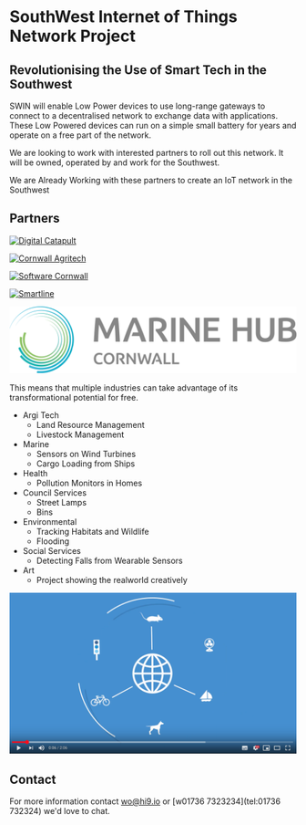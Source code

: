 # SouthWest Internet of Things Network Project

## Revolutionising the Use of Smart Tech in the Southwest

SWIN will enable Low Power devices to use long-range gateways to connect to a decentralised network to exchange data with applications. These Low Powered devices can run on a simple small battery for years and operate on a free part of the network.

We are looking to work with interested partners to roll out this network. It will be owned, operated by and work for the Southwest.

We are Already Working with these partners to create an IoT network in the Southwest

## Partners

[![Digital Catapult](/images/Digital-Catapult.jpeg)](https://www.digicatapult.org.uk/ "Digital Catapult")

[![Cornwall Agritech](/images/agritech.jpeg)](https://www.agritechcornwall.co.uk// "Cornwall Agritech")

[![Software Cornwall](/images/swc.jpeg)](hhttps://www.softwarecornwall.org// "Software Cornwall")

[![Smartline](/images/smartline.jpeg)](https://www.smartline.org.uk// "Smartline")

[![Marine Hub Cornwall](/images/marine-i.jpg)](https://marinehubcornwall.co.uk// "Marine Hub Cornwall")

This means that multiple industries can take advantage of its transformational potential for free.

- Argi Tech
  - Land Resource Management 
  - Livestock Management
- Marine
  - Sensors on Wind Turbines
  - Cargo Loading from Ships
- Health
  - Pollution Monitors in Homes
- Council Services
  - Street Lamps
  - Bins
- Environmental
  - Tracking Habitats and Wildlife
  - Flooding
- Social Services
  - Detecting Falls from Wearable Sensors
- Art
  - Project showing the realworld creatively

[![Explainer Video](/images/video-shot.png)](https://www.youtube.com/watch?v=Q2So47rLOqgE "Things Network")

## Contact

For more information contact [wo@hi9.io](mailto:wo@hi9.io) or [w01736 7323234](tel:01736 732324) we'd love to chat.
